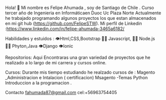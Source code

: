 Hola! 👋
Mi nombre es Felipe Ahumada , soy de Santiago de Chile .
Curso tercer año de Ingenieria en Informáticaen Duoc Uc Plaza Norte
Actualmente he trabajado programando algunos proyectos los que estan almacenados en  mi git hub (https://github.com/FelipeSTW).
Mi perfil de Linkedin :https://www.linkedin.com/in/felipe-ahumada-3465a6182/

Habilidades y estuidos :
👁️Html,CSS,Bootstrap
👨‍💻 Javascript,
👨‍💻 Node.js
👨‍💻 Phyton,Java
👁️Django
👁️Ionic

 Repositorios:
 Aqui Encontraras una gran variedad de proyectos que he realizado a lo largo de mi carrera y cursos online.
 
 Cursos:
 Durante mis tiempo estudiando he realzado cursos de :
 Magento _Administracion e Intalacion ( certificacion)
 Msagento -Temas
 Python
 Introduccion a la programacion .


Contacto
fahumada87@gmail.com
cel:+56963754405






